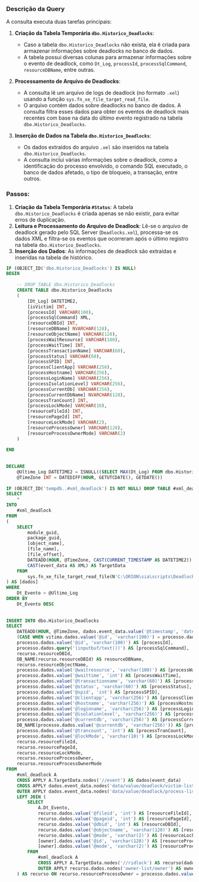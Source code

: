### Descrição da Query

A consulta executa duas tarefas principais:

1. **Criação da Tabela Temporária `dbo.Historico_Deadlocks`**:
   - Caso a tabela `dbo.Historico_Deadlocks` não exista, ela é criada para armazenar informações sobre deadlocks no banco de dados.
   - A tabela possui diversas colunas para armazenar informações sobre o evento de deadlock, como `Dt_Log`, `processId`, `processSqlCommand`, `resourceDBName`, entre outras.

2. **Processamento de Arquivo de Deadlocks**:
   - A consulta lê um arquivo de logs de deadlock (no formato `.xel`) usando a função `sys.fn_xe_file_target_read_file`.
   - O arquivo contém dados sobre deadlocks no banco de dados. A consulta filtra esses dados para obter os eventos de deadlock mais recentes com base na data do último evento registrado na tabela `dbo.Historico_Deadlocks`.

3. **Inserção de Dados na Tabela `dbo.Historico_Deadlocks`**:
   - Os dados extraídos do arquivo `.xel` são inseridos na tabela `dbo.Historico_Deadlocks`.
   - A consulta inclui várias informações sobre o deadlock, como a identificação do processo envolvido, o comando SQL executado, o banco de dados afetado, o tipo de bloqueio, a transação, entre outros.

### Passos:
1. **Criação da Tabela Temporária `#Status`**: A tabela `dbo.Historico_Deadlocks` é criada apenas se não existir, para evitar erros de duplicação.
2. **Leitura e Processamento do Arquivo de Deadlock**: Lê-se o arquivo de deadlock gerado pelo SQL Server (`Deadlocks.xel`), processa-se os dados XML e filtra-se os eventos que ocorreram após o último registro na tabela `dbo.Historico_Deadlocks`.
3. **Inserção dos Dados**: As informações de deadlock são extraídas e inseridas na tabela de histórico.

```SQL
IF (OBJECT_ID('dbo.Historico_Deadlocks') IS NULL)
BEGIN
 
    -- DROP TABLE dbo.Historico_Deadlocks
    CREATE TABLE dbo.Historico_Deadlocks
    (
        [Dt_Log] DATETIME2,
        [isVictim] INT,
        [processId] VARCHAR(100),
        [processSqlCommand] XML,
        [resourceDBId] INT,
        [resourceDBName] NVARCHAR(128),
        [resourceObjectName] VARCHAR(128),
        [processWaitResource] VARCHAR(100),
        [processWaitTime] INT,
        [processTransactionName] VARCHAR(60),
        [processStatus] VARCHAR(60),
        [processSPID] INT,
        [processClientApp] VARCHAR(256),
        [processHostname] VARCHAR(256),
        [processLoginName] VARCHAR(256),
        [processIsolationLevel] VARCHAR(256),
        [processCurrentDb] VARCHAR(256),
        [processCurrentDbName] NVARCHAR(128),
        [processTranCount] INT,
        [processLockMode] VARCHAR(10),
        [resourceFileId] INT,
        [resourcePageId] INT,
        [resourceLockMode] VARCHAR(2),
        [resourceProcessOwner] VARCHAR(128),
        [resourceProcessOwnerMode] VARCHAR(2)
    )
 
END
 
    
DECLARE 
    @Ultimo_Log DATETIME2 = ISNULL((SELECT MAX(Dt_Log) FROM dbo.Historico_Deadlocks WITH(NOLOCK)), '1900-01-01'),
    @TimeZone INT = DATEDIFF(HOUR, GETUTCDATE(), GETDATE())
 
IF (OBJECT_ID('tempdb..#xml_deadlock') IS NOT NULL) DROP TABLE #xml_deadlock
SELECT
    *
INTO
    #xml_deadlock
FROM
(
    SELECT
        module_guid,
        package_guid,
        [object_name],
        [file_name],
        [file_offset],
        DATEADD(HOUR, @TimeZone, CAST(CURRENT_TIMESTAMP AS DATETIME2)) AS Dt_Evento,
        CAST(event_data AS XML) AS TargetData
    FROM 
        sys.fn_xe_file_target_read_file(N'C:\ORION\sia\scripts\Deadlocks.xel', NULL, NULL, NULL)
) AS [dados]
WHERE
    Dt_Evento > @Ultimo_Log
ORDER BY 
    Dt_Evento DESC
 
    
INSERT INTO dbo.Historico_Deadlocks
SELECT
    DATEADD(HOUR, @TimeZone, dados.event_data.value('@timestamp', 'datetime2')) AS [timestamp],
    (CASE WHEN vitima.dados.value('@id', 'varchar(100)') = processo.dados.value('@id', 'varchar(100)') THEN 1 ELSE 0 END) AS isVictim,
    processo.dados.value('@id', 'varchar(100)') AS [processId],
    processo.dados.query('(inputbuf/text())') AS [processSqlCommand],
    recurso.resourceDBId,
    DB_NAME(recurso.resourceDBId) AS resourceDBName,
    recurso.resourceObjectName,
    processo.dados.value('@waitresource', 'varchar(100)') AS [processWaitResource],
    processo.dados.value('@waittime', 'int') AS [processWaitTime],
    processo.dados.value('@transactionname', 'varchar(60)') AS [processTransactionName],
    processo.dados.value('@status', 'varchar(60)') AS [processStatus],
    processo.dados.value('@spid', 'int') AS [processSPID],
    processo.dados.value('@clientapp', 'varchar(256)') AS [processClientApp],
    processo.dados.value('@hostname', 'varchar(256)') AS [processHostname],
    processo.dados.value('@loginname', 'varchar(256)') AS [processLoginName],
    processo.dados.value('@isolationlevel', 'varchar(256)') AS [processIsolationLevel],
    processo.dados.value('@currentdb', 'varchar(256)') AS [processCurrentDb],
    DB_NAME(processo.dados.value('@currentdb', 'varchar(256)')) AS [processCurrentDbName],
    processo.dados.value('@trancount', 'int') AS [processTranCount],
    processo.dados.value('@lockMode', 'varchar(10)') AS [processLockMode],
    recurso.resourceFileId,
    recurso.resourcePageId,
    recurso.resourceLockMode,
    recurso.resourceProcessOwner,
    recurso.resourceProcessOwnerMode
FROM
    #xml_deadlock A
    CROSS APPLY A.TargetData.nodes('//event') AS dados(event_data)
    CROSS APPLY dados.event_data.nodes('data/value/deadlock/victim-list/victimProcess') AS vitima(dados)
    OUTER APPLY dados.event_data.nodes('data/value/deadlock/process-list/process') AS processo(dados)
    LEFT JOIN (
        SELECT
            A.Dt_Evento,
            recurso.dados.value('@fileid', 'int') AS [resourceFileId],
            recurso.dados.value('@pageid', 'int') AS [resourcePageId],
            recurso.dados.value('@dbid', 'int') AS [resourceDBId],
            recurso.dados.value('@objectname', 'varchar(128)') AS [resourceObjectName],
            recurso.dados.value('@mode', 'varchar(2)') AS [resourceLockMode],
            [owner].dados.value('@id', 'varchar(128)') AS [resourceProcessOwner],
            [owner].dados.value('@mode', 'varchar(2)') AS [resourceProcessOwnerMode]
        FROM 
            #xml_deadlock A
            CROSS APPLY A.TargetData.nodes('//ridlock') AS recurso(dados)
            OUTER APPLY recurso.dados.nodes('owner-list/owner') AS owner(dados)
    ) AS recurso ON recurso.resourceProcessOwner = processo.dados.value('@id', 'varchar(100)') AND recurso.Dt_Evento = A.Dt_Evento
```